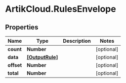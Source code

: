 # ArtikCloud.RulesEnvelope

## Properties
Name | Type | Description | Notes
------------ | ------------- | ------------- | -------------
**count** | **Number** |  | [optional] 
**data** | [**[OutputRule]**](OutputRule.md) |  | [optional] 
**offset** | **Number** |  | [optional] 
**total** | **Number** |  | [optional] 



